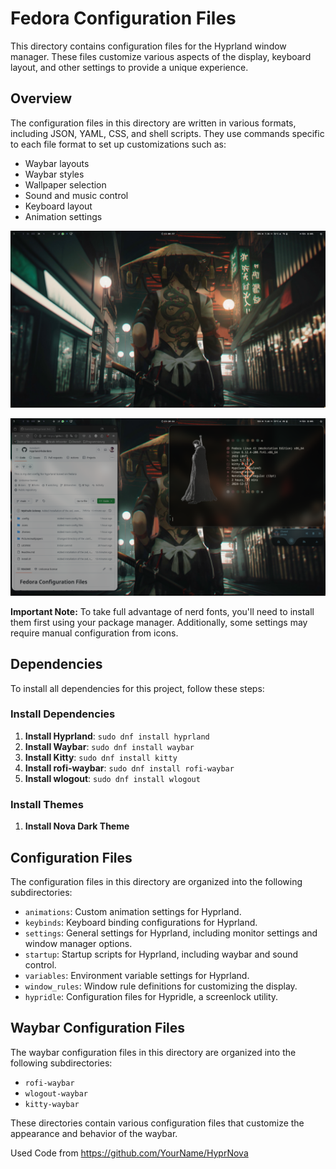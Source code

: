 
**Fedora Configuration Files**
=====================================

This directory contains configuration files for the Hyprland window manager. These files customize various aspects of the display, keyboard layout, and other settings to provide a unique experience.

**Overview**
------------

The configuration files in this directory are written in various formats, including JSON, YAML, CSS, and shell scripts. They use commands specific to each file format to set up customizations such as:

* Waybar layouts
* Waybar styles
* Wallpaper selection
* Sound and music control
* Keyboard layout
* Animation settings

![Desktop](./.github/Hyprland/Desktop.png)

![Desktop and windows](./.github/Hyprland/Desktop+windows.png)

**Important Note:** To take full advantage of nerd fonts, you'll need to install them first using your package manager. Additionally, some settings may require manual configuration from icons.

**Dependencies**
-----------------

To install all dependencies for this project, follow these steps:

### Install Dependencies

1. **Install Hyprland**: `sudo dnf install hyprland`
3. **Install Waybar**: `sudo dnf install waybar`
4. **Install Kitty**: `sudo dnf install kitty`
5. **Install rofi-waybar**: `sudo dnf install rofi-waybar`
6. **Install wlogout**: `sudo dnf install wlogout`

### Install Themes

1. **Install Nova Dark Theme**

**Configuration Files**
-----------------------

The configuration files in this directory are organized into the following subdirectories:

* `animations`: Custom animation settings for Hyprland.
* `keybinds`: Keyboard binding configurations for Hyprland.
* `settings`: General settings for Hyprland, including monitor settings and window manager options.
* `startup`: Startup scripts for Hyprland, including waybar and sound control.
* `variables`: Environment variable settings for Hyprland.
* `window_rules`: Window rule definitions for customizing the display.
* `hypridle`: Configuration files for Hypridle, a screenlock utility.

**Waybar Configuration Files**
-----------------------------

The waybar configuration files in this directory are organized into the following subdirectories:

* `rofi-waybar`
* `wlogout-waybar`
* `kitty-waybar`

These directories contain various configuration files that customize the appearance and behavior of the waybar.

Used Code from https://github.com/YourName/HyprNova
